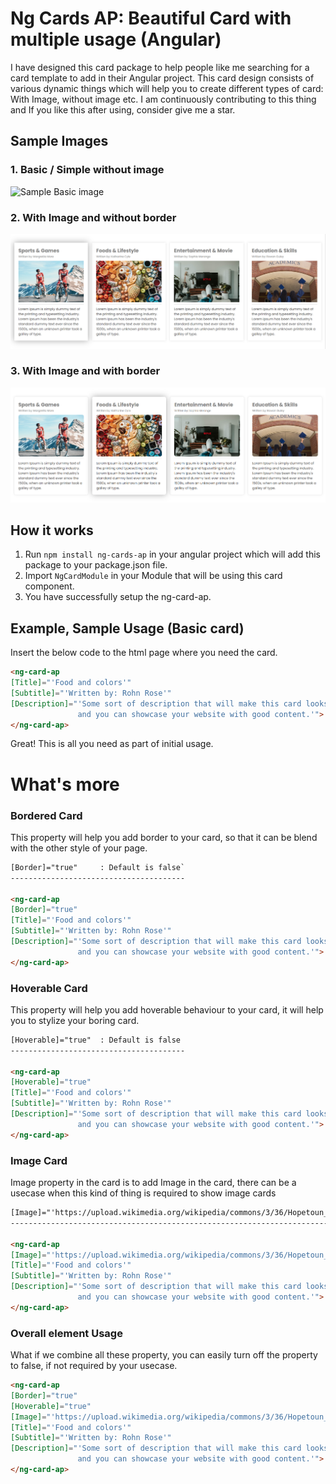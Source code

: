 # Ng Cards AP: Beautiful Card with multiple usage (Angular)

I have designed this card package to help people like me searching for a card template to add in their Angular project. This card design consists of various dynamic things which will help you to create different types of card: With Image, without image etc. I am continuously contributing to this thing and If you like this after using, consider give me a star.

## Sample Images
### 1. Basic / Simple without image
<img
  src="https://previews.dropbox.com/p/thumb/ABkAAGkgy9_KKxWlveYE4yZW2k0l_wGR_wXwHUL0S1RNFZK9Mei-AMqn6OC9BWwaMSUi6A0_brt0Pg0fwYajO53IaWn5vn1CkiQnD3kn3G6j8llWS3JbRUu8oaRr4uqtXmPiXMV4Kt0r8qE5gozlJLRgZRjf5v_b8UbWDomIH7wNKOwVrXZuxZkaUoGHuGaWu30FC4dHW2SbWzCtfXZYpj1HAwF-O_YHdBq2xCcY-hSWRihHw0-K249wzVa0sSyw1BEJbz9Oay3dhE1warVxXbniHj3A8WARQ0fOiLIopVyX72cVieNb7sQ0NCybFoHjIDgtJCbtQPnVNFBe0DXAz4qDGl8snQIJr1oSChUbZHtdtBwmamBiPl80EiIVO3cI4IQ/p.png"
  alt="Sample Basic image"
  title="Sample Basic image">

### 2. With Image and without border
<img
  src="assets/withoutborder.png"
  alt="Without border"
  title="Without border">

### 3. With Image and with border
<img
  src="assets/withimage.png"
  alt="With border"
  title="With border">
  
## How it works

1. Run `npm install ng-cards-ap` in your angular project which will add this package to your package.json file.
2. Import `NgCardModule` in your Module that will be using this card component.
3. You have successfully setup the ng-card-ap.

## Example, Sample Usage (Basic card)

Insert the below code to the html page where you need the card.

```html
<ng-card-ap 
[Title]="'Food and colors'"
[Subtitle]="'Written by: Rohn Rose'" 
[Description]="'Some sort of description that will make this card looks better
               and you can showcase your website with good content.'">
</ng-card-ap>
```
Great! This is all you need as part of initial usage.


# What's more

### Bordered Card
This property will help you add border to your card, so that it can be blend with the other style of your page.

```html
[Border]="true"     : Default is false`
---------------------------------------

<ng-card-ap
[Border]="true"
[Title]="'Food and colors'"
[Subtitle]="'Written by: Rohn Rose'" 
[Description]="'Some sort of description that will make this card looks better
               and you can showcase your website with good content.'">
</ng-card-ap>
```

### Hoverable Card
This property will help you add hoverable behaviour to your card, it will help you to stylize your boring card.

```html
[Hoverable]="true"  : Default is false
---------------------------------------

<ng-card-ap
[Hoverable]="true"
[Title]="'Food and colors'"
[Subtitle]="'Written by: Rohn Rose'" 
[Description]="'Some sort of description that will make this card looks better
               and you can showcase your website with good content.'">
</ng-card-ap>
```

### Image Card
Image property in the card is to add Image in the card, there can be a usecase when this kind of thing is required to show image cards

```html
[Image]="'https://upload.wikimedia.org/wikipedia/commons/3/36/Hopetoun_falls.jpg'"
----------------------------------------------------------------------------------

<ng-card-ap
[Image]="'https://upload.wikimedia.org/wikipedia/commons/3/36/Hopetoun_falls.jpg'"
[Title]="'Food and colors'"
[Subtitle]="'Written by: Rohn Rose'" 
[Description]="'Some sort of description that will make this card looks better
               and you can showcase your website with good content.'">
</ng-card-ap>
```

### Overall element Usage
What if we combine all these property, you can easily turn off the property to false, if not required by your usecase.

```html
<ng-card-ap
[Border]="true"
[Hoverable]="true"
[Image]="'https://upload.wikimedia.org/wikipedia/commons/3/36/Hopetoun_falls.jpg'"
[Title]="'Food and colors'"
[Subtitle]="'Written by: Rohn Rose'" 
[Description]="'Some sort of description that will make this card looks better
               and you can showcase your website with good content.'">
</ng-card-ap>
```
